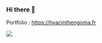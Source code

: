 ### Hi there 👋
Portfolio : https://hyacinthengoma.fr

<img src ="https://cdn.jsdelivr.net/gh/devicons/devicon/icons/symfony/symfony-original.svg" width="100px" style ="background:white; "/>
<!--
**hyacinthengoma/hyacinthengoma** is a ✨ _special_ ✨ repository because its `README.md` (this file) appears on your GitHub profile.

Here are some ideas to get you started:


- 🔭 I’m currently working on ...
- 🌱 I’m currently learning ...
- 👯 I’m looking to collaborate on ...
- 🤔 I’m looking for help with ...
- 💬 Ask me about ...
- 📫 How to reach me: ...
- 😄 Pronouns: ...
- ⚡ Fun fact: ...
-->

![Metrics](https://github.com/hyacinthengoma/hyacinthengoma/blob/main/github-metrics.svg)


